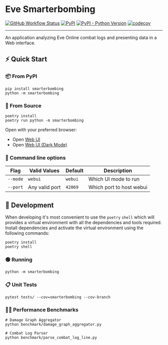 # Eve Smarterbombing

[![GitHub Workflow Status](https://img.shields.io/github/actions/workflow/status/agelito/eve-smarterbombing/ci-cd.yml)](https://github.com/agelito/eve-smarterbombing/actions/workflows/ci-cd.yml)
[![PyPI](https://img.shields.io/pypi/v/smarterbombing)](https://pypi.org/project/smarterbombing/)
[![PyPI - Python Version](https://img.shields.io/pypi/pyversions/smarterbombing)](https://pypi.org/project/smarterbombing/)
[![codecov](https://codecov.io/gh/agelito/adm-bot/branch/main/graph/badge.svg?token=OHRY3OW18Y)](https://codecov.io/gh/agelito/eve-smarterbombing)

---


An application analyzing Eve Online combat logs and presenting data in a Web interface.

## ⚡ Quick Start

### 📦 From PyPI
```shell
pip install smarterbombing
python -m smarterbombing
```

### 📂 From Source
```shell
poetry install
poetry run python -m smarterbombing
```
Open with your preferred browser:
- Open [Web UI](http://localhost:42069)
- Open [Web UI (Dark Mode)](http://127.0.0.1:42069/?__theme=dark)


### 📃 Command line options
| Flag | Valid Values | Default | Description |
|---   |---     |---      | ---         |
| `--mode` | `webui` | `webui` | Which UI mode to run  |
| `--port` | Any valid port | `42069` | Which port to host webui |


## 🚧 Development
When developing it's most convenient to use the `poetry` `shell` which will provides a virtual
environment with all the dependencies and tools required. Install dependencies and activate the
virtual environment using the following commands:
```shell
poetry install
poetry shell
```

### 🟢 Running
```shell
python -m smarterbombing
```

### 📋 Unit Tests
```shell
pytest tests/ --cov=smarterbombing --cov-branch
```

### 🏋️‍♀️ Performance Benchmarks
```shell
# Damage Graph Aggregator
python benchmark/damage_graph_aggregator.py

# Combat Log Parser
python benchmark/parse_combat_log_line.py
```


